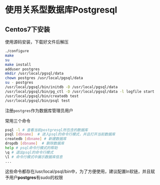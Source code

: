 # 使用关系型数据库Postgresql

## Centos7下安装

使用源码安装，下载好文件后解压

```bash
./configure
make
su
make install
adduser postgres
mkdir /usr/local/pgsql/data
chown postgres /usr/local/pgsql/data
su - postgres
/usr/local/pgsql/bin/initdb -D /usr/local/pgsql/data
/usr/local/pgsql/bin/pg_ctl -D /usr/local/pgsql/data -l logfile start
/usr/local/pgsql/bin/createdb test
/usr/local/pgsql/bin/psql test
```

注册`postgres`作为数据库管理员用户

常用三个命令

```bash
psql -l # 查看当前postgresql所包含的数据库
psql [dbname]  # 进入psql的命令行模式，并且打开当前数据库
createdb [dbname] # 新建数据库
dropdb [dbname]  # 删除数据库
help # psql命令行模式的帮助
\q # 退出psql的命令行模式
\l # 命令行模式中展示数据库信息
...
```

这些命令都存在/usr/local/psql/bin中，为了方便使用，建议配置ln软链，并且赋予用户**postgres**有sudo的权限